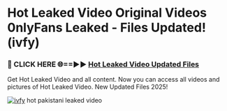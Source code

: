 # Hot Leaked Video Original Videos 0nlyFans Leaked - Files Updated! (ivfy)

<h3>🔴 CLICK HERE 🌐==►► <a href="https://tinyurl.com/2wckxsce" rel="nofollow">Hot Leaked Video Updated Files</a></h3>

Get Hot Leaked Video and all content. Now you can access all videos and pictures of Hot Leaked Video. New Updated Files 2025!

[![ivfy](https://i.imgur.com/AFduVYN.gif)](https://tinyurl.com/2wckxsce)
hot pakistani leaked video